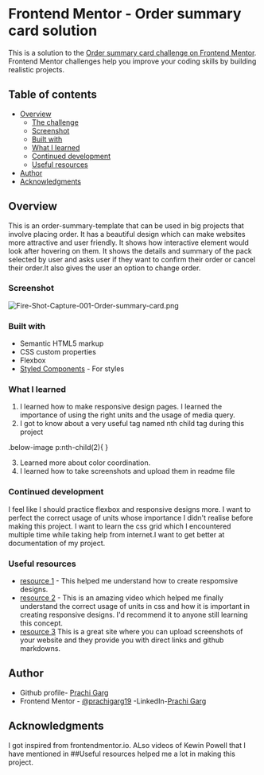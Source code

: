 # Frontend Mentor - Order summary card solution

This is a solution to the [Order summary card challenge on Frontend Mentor](https://www.frontendmentor.io/challenges/order-summary-component-QlPmajDUj). Frontend Mentor challenges help you improve your coding skills by building realistic projects. 

## Table of contents

- [Overview](#overview)
  - [The challenge](#the-challenge)
  - [Screenshot](#screenshot)
  - [Built with](#built-with)
  - [What I learned](#what-i-learned)
  - [Continued development](#continued-development)
  - [Useful resources](#useful-resources)
- [Author](#author)
- [Acknowledgments](#acknowledgments)


## Overview
 This is an order-summary-template that can be used in big projects that involve placing order. It has a beautiful design which can make websites more attractive and user friendly. It shows how interactive element would look after hovering on them. It shows the details and summary of the pack selected by user and asks user if they want to confirm their order or cancel their order.It also gives the user an option to change order.

### Screenshot

![Fire-Shot-Capture-001-Order-summary-card.png](https://postimg.cc/SjxYmpxG)

### Built with

- Semantic HTML5 markup
- CSS custom properties
- Flexbox
- [Styled Components](https://styled-components.com/) - For styles



### What I learned

1. I learned how to make responsive design pages. I learned the importance of using the right units and the usage of media query.
2. I got to know about a very useful tag named nth child tag during this project

.below-image p:nth-child(2){
}

3. Learned more about color coordination.
4. I learned how to take screenshots and upload them in readme file

### Continued development

I feel like I should practice flexbox and responsive designs more. I want to perfect the correct usage of units whose importance I didn't realise before making this project. I want to learn the css grid which I encountered multiple time while taking help from internet.I want to get better at documentation of my project.



### Useful resources

- [resource 1](https://youtu.be/bn-DQCifeQQ) - This helped me understand how to create respomsive designs.
- [resource 2](https://youtu.be/N5wpD9Ov_To) - This is an amazing video which helped me finally understand the correct usage of units in css and how it is important in creating responsive designs. I'd recommend it to anyone still learning this concept.
- [resource 3](https://postimages.org/) This is a great site where you can upload screenshots of your website and they provide you with direct links and github markdowns.

## Author

- Github profile- [Prachi Garg](https://github.com/prachigarg19)
- Frontend Mentor - [@prachigarg19](https://www.frontendmentor.io/profile/prachigarg19)
-LinkedIn-[Prachi Garg](https://www.linkedin.com/in/prachi-garg-a788a421a)

## Acknowledgments

I got inspired from frontendmentor.io. ALso videos of Kewin Powell that I have mentioned in ##Useful resources helped me a lot in making this project. 

